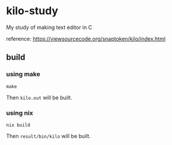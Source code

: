 # kilo-study

My study of making text editor in C

reference: https://viewsourcecode.org/snaptoken/kilo/index.html

## build

### using make

```
make
```

Then `kilo.out` will be built.

### using nix

```
nix build
```

Then `result/bin/kilo` will be built.

